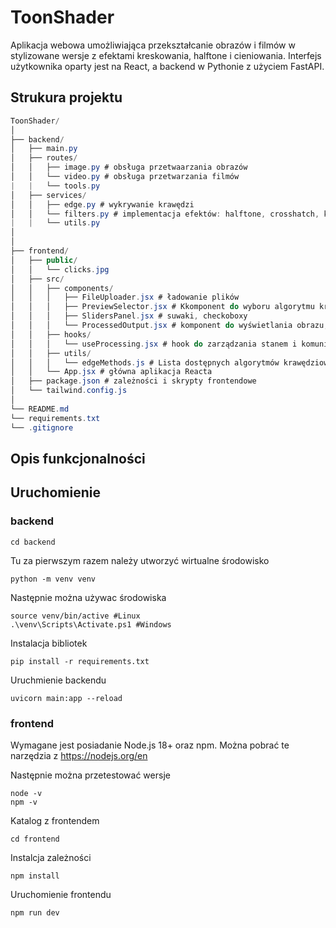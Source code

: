 # ToonShader
Aplikacja webowa umożliwiająca przekształcanie obrazów i filmów w stylizowane wersje z efektami kreskowania, halftone i cieniowania. Interfejs użytkownika oparty jest na React, a backend w Pythonie z użyciem FastAPI.
## Strukura projektu
```csharp
ToonShader/
│
├── backend/
│   ├── main.py
│   ├── routes/
│   │   ├── image.py # obsługa przetwaarzania obrazów 
│   │   └── video.py # obsługa przetwarzania filmów
|   |   └── tools.py
│   ├── services/
│   │   ├── edge.py # wykrywanie krawędzi
│   │   └── filters.py # implementacja efektów: halftone, crosshatch, kreskowanie
|   |   └── utils.py
│   
│
├── frontend/
│   ├── public/
│   │   └── clicks.jpg
│   ├── src/
│   │   ├── components/
│   │   │   ├── FileUploader.jsx # ładowanie plików
│   │   │   ├── PreviewSelector.jsx # Kkomponent do wyboru algorytmu krawędzi na podstawie podglądów
│   │   │   ├── SlidersPanel.jsx # suwaki, checkoboxy
│   │   │   └── ProcessedOutput.jsx # komponent do wyświetlania obrazu, filmu
│   │   ├── hooks/
│   │   │   └── useProcessing.jsx # hook do zarządzania stanem i komunikacją z backendem
│   │   ├── utils/
│   │   │   └── edgeMethods.js # Lista dostępnych algorytmów krawędziowania
│   │   └── App.jsx # główna aplikacja Reacta
│   ├── package.json # zależności i skrypty frontendowe
│   └── tailwind.config.js
│
└── README.md
└── requirements.txt
└── .gitignore
```
## Opis funkcjonalności


## Uruchomienie
  ### backend 
```
cd backend
```
Tu za pierwszym razem należy utworzyć wirtualne środowisko
```
python -m venv venv
```
Następnie można używac środowiska
```
source venv/bin/active #Linux
.\venv\Scripts\Activate.ps1 #Windows
```
Instalacja bibliotek
```
pip install -r requirements.txt
```
Uruchmienie backendu
```
uvicorn main:app --reload  
```

  ### frontend

Wymagane jest posiadanie Node.js 18+ oraz npm.
Można pobrać te narzędzia z https://nodejs.org/en

Następnie można przetestować wersje
```
node -v
npm -v
```
Katalog z frontendem
```
cd frontend
```
Instalcja zależności
```
npm install
```
Uruchomienie frontendu
```
npm run dev
```
